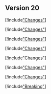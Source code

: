 
## Version 20

[!include["Changes"](./_changes.00.00.md)]

[!include["Changes"](./_changes.00.01.md)]

[!include["Changes"](./_changes.00.02.md)]

[!include["Changes"](./_changes.00.03.md)]

[!include["Changes"](./_changes.00.04.md)]

[!include["Changes"](./_changes.00.05.md)]

[!include["Changes"](./_changes.00.06.md)]

[!include["Breaking"](./_brc20.00.md)]
